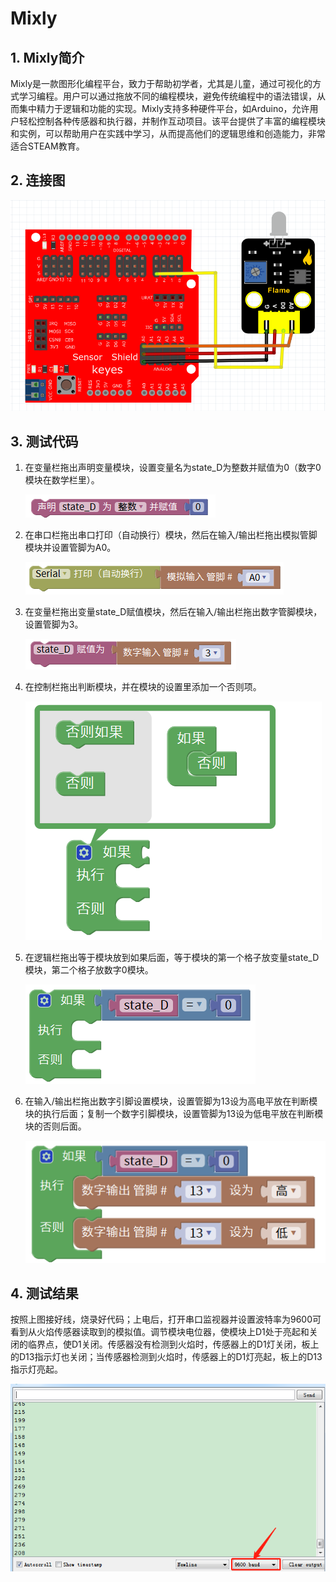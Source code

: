 # Mixly


## 1. Mixly简介  

Mixly是一款图形化编程平台，致力于帮助初学者，尤其是儿童，通过可视化的方式学习编程。用户可以通过拖放不同的编程模块，避免传统编程中的语法错误，从而集中精力于逻辑和功能的实现。Mixly支持多种硬件平台，如Arduino，允许用户轻松控制各种传感器和执行器，并制作互动项目。该平台提供了丰富的编程模块和实例，可以帮助用户在实践中学习，从而提高他们的逻辑思维和创造能力，非常适合STEAM教育。  

## 2. 连接图  

![](media/5ab73cfb621c9fcfd736d0fc3a3310a6.png)  

## 3. 测试代码  

1. 在变量栏拖出声明变量模块，设置变量名为state_D为整数并赋值为0（数字0模块在数学栏里）。  

   ![](media/aa45e73a80c080a80b9d3db37792a190.png)  

2. 在串口栏拖出串口打印（自动换行）模块，然后在输入/输出栏拖出模拟管脚模块并设置管脚为A0。  

   ![](media/1c4bd1abc5ae05c4b3b91f507b9dcd21.png)  

3. 在变量栏拖出变量state_D赋值模块，然后在输入/输出栏拖出数字管脚模块，设置管脚为3。  

   ![](media/52f34df7b0977d553fd6b7d133f01a41.png)  

4. 在控制栏拖出判断模块，并在模块的设置里添加一个否则项。  

   ![](media/264b456d03d7cfe43a134b027fd414cb.png)  

5. 在逻辑栏拖出等于模块放到如果后面，等于模块的第一个格子放变量state_D模块，第二个格子放数字0模块。  

   ![](media/361057fefdf9d5b0fd43ff92102f1a50.png)  

6. 在输入/输出栏拖出数字引脚设置模块，设置管脚为13设为高电平放在判断模块的执行后面；复制一个数字引脚模块，设置管脚为13设为低电平放在判断模块的否则后面。  

   ![](media/9ce52702acf16532b30e3fd35c0e2222.png)  

## 4. 测试结果  

按照上图接好线，烧录好代码；上电后，打开串口监视器并设置波特率为9600可看到从火焰传感器读取到的模拟值。调节模块电位器，使模块上D1处于亮起和关闭的临界点，使D1关闭。传感器没有检测到火焰时，传感器上的D1灯关闭，板上的D13指示灯也关闭；当传感器检测到火焰时，传感器上的D1灯亮起，板上的D13指示灯亮起。  

![](media/61435c83dd4c9b304d484c80dee5f468.png)


